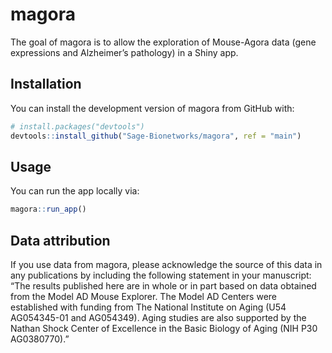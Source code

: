 
<!-- README.md is generated from README.Rmd. Please edit that file -->

# magora

<!-- badges: start -->
<!-- badges: end -->

The goal of magora is to allow the exploration of Mouse-Agora data (gene
expressions and Alzheimer’s pathology) in a Shiny app.

## Installation

You can install the development version of magora from GitHub with:

``` r
# install.packages("devtools")
devtools::install_github("Sage-Bionetworks/magora", ref = "main")
```

## Usage

You can run the app locally via:

``` r
magora::run_app()
```

## Data attribution

If you use data from magora, please acknowledge the source of this data
in any publications by including the following statement in your
manuscript: “The results published here are in whole or in part based on
data obtained from the Model AD Mouse Explorer. The Model AD Centers
were established with funding from The National Institute on Aging (U54
AG054345-01 and AG054349). Aging studies are also supported by the
Nathan Shock Center of Excellence in the Basic Biology of Aging (NIH P30
AG0380770).”
